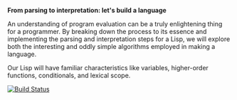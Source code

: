 **From parsing to interpretation: let's build a language**

An understanding of program evaluation can be a truly enlightening thing for a
programmer. By breaking down the process to its essence and implementing the
parsing and interpretation steps for a Lisp, we will explore both the
interesting and oddly simple algorithms employed in making a language.

Our Lisp will have familiar characteristics like variables, higher-order
functions, conditionals, and lexical scope.

[![Build Status](https://travis-ci.org/minond/parse-to-interpretation.svg?branch=master)](https://travis-ci.org/minond/parse-to-interpretation)

